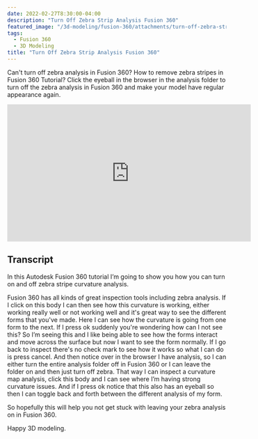 ```yaml
---
date: 2022-02-27T8:30:00-04:00
description: "Turn Off Zebra Strip Analysis Fusion 360"
featured_image: "/3d-modeling/fusion-360/attachments/turn-off-zebra-stripe-analysis-fusion-360/Turn off Zebra Analysis Fusion 360 Title.jpg"
tags:
  - Fusion 360
  - 3D Modeling
title: "Turn Off Zebra Strip Analysis Fusion 360"
---
```


Can't turn off zebra analysis in Fusion 360? How to remove zebra stripes in Fusion 360 Tutorial? Click the eyeball in the browser in the analysis folder to turn off the zebra analysis in Fusion 360 and make your model have regular appearance again.

<div class="iframe-16-9-container">
<iframe class="youTubeIframe" width="560" height="315" src="https://www.youtube.com/embed/xGk4xBtBt2g?rel=0" title="YouTube video player" frameborder="0" allow="accelerometer; autoplay; clipboard-write; encrypted-media; gyroscope; picture-in-picture; web-share" allowfullscreen></iframe>
</div>

## Transcript

In this Autodesk Fusion 360 tutorial I’m going to show you how you can turn on and off zebra stripe curvature analysis.

Fusion 360 has all kinds of great inspection tools including zebra analysis. If I click on this body I can then see how this curvature is working, either working really well or not working well and it's great way to see the different forms that you've made. Here I can see how the curvature is going from one form to the next. If I press ok suddenly you're wondering how can I not see this? So I’m seeing this and I like being able to see how the forms interact and move across the surface but now I want to see the form normally. If I go back to inspect there's no check mark to see how it works so what I can do is press cancel. And then notice over in the browser I have analysis, so I can either turn the entire analysis folder off in Fusion 360 or I can leave the folder on and then just turn off zebra. That way I can inspect a curvature map analysis, click this body and I can see where I’m having strong curvature issues. And if I press ok notice that this also has an eyeball so then I can toggle back and forth between the different analysis of my form.

So hopefully this will help you not get stuck with leaving your zebra analysis on in Fusion 360.

Happy 3D modeling.
